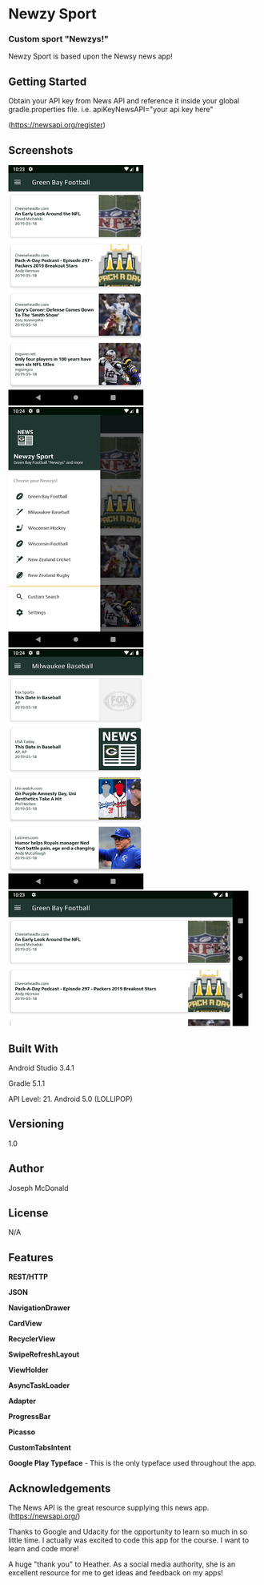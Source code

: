 # Newzy Sport

### Custom sport "Newzys!"

Newzy Sport is based upon the Newsy news app!

## Getting Started

Obtain your API key from News API and reference it inside your global gradle.properties file. i.e. apiKeyNewsAPI="your api key here"

(https://newsapi.org/register)

## Screenshots

![Screenshot](/app/screenshots/Screenshot_Main.png) ![Screenshot](/app/screenshots/Screenshot_Drawer.png) ![Screenshot](/app/screenshots/Screenshot_Dest.png) ![Screenshot](/app/screenshots/Screenshot_Land.png)

## Built With

Android Studio 3.4.1

Gradle 5.1.1

API Level: 21. Android 5.0 (LOLLIPOP)

## Versioning

1.0

## Author

Joseph McDonald

## License

N/A

## Features

**REST/HTTP**

**JSON**

**NavigationDrawer**

**CardView**

**RecyclerView**

**SwipeRefreshLayout**

**ViewHolder**

**AsyncTaskLoader**

**Adapter**

**ProgressBar**

**Picasso**

**CustomTabsIntent**

**Google Play Typeface** - This is the only typeface used throughout the app.

## Acknowledgements

The News API is the great resource supplying this news app. (https://newsapi.org/)

Thanks to Google and Udacity for the opportunity to learn so much in so little time. I actually was excited to code this app for the course. I want to learn and code more!

A huge "thank you" to Heather. As a social media authority, she is an excellent resource for me to get ideas and feedback on my apps!